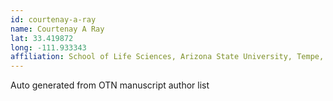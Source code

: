 ```yaml
---
id: courtenay-a-ray
name: Courtenay A Ray
lat: 33.419872
long: -111.933343
affiliation: School of Life Sciences, Arizona State University, Tempe, Arizona, USA
---
```


Auto generated from OTN manuscript author list
